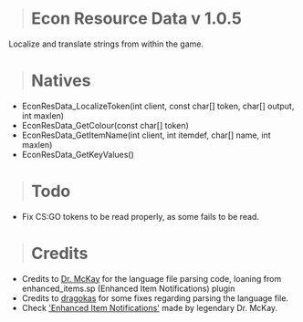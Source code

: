 > # Econ Resource Data v 1.0.5
Localize and translate strings from within the game.

> # Natives
  - EconResData_LocalizeToken(int client, const char[] token, char[] output, int maxlen)
  - EconResData_GetColour(const char[] token)
  - EconResData_GetItemName(int client, int itemdef, char[] name, int maxlen)
  - EconResData_GetKeyValues()

> # Todo
  - Fix CS:GO tokens to be read properly, as some fails to be read.

> # Credits
  - Credits to [Dr. McKay](https://github.com/DoctorMcKay) for the language file parsing code, loaning from enhanced_items.sp (Enhanced Item Notifications) plugin
  - Credits to [dragokas](https://github.com/dragokas) for some fixes regarding parsing the language file.
  - Check ['Enhanced Item Notifications'](https://github.com/DoctorMcKay/sourcemod-plugins/blob/918ff5d60b56b0cc04915b611b7fc1e61c2ca25b/scripting/enhanced_items.sp) made by legendary Dr. McKay.

